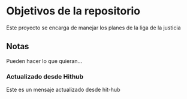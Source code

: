 # Objetivos de la repositorio

Este proyecto se encarga de manejar los planes de la liga de la justicia


## Notas
Pueden hacer lo que quieran...

### Actualizado desde Hithub
Este es un mensaje actualizado desde hit-hub 
